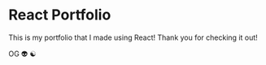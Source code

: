 # React Portfolio

This is my portfolio that I made using React! Thank you for checking it out!

OG :alien: :yin_yang: